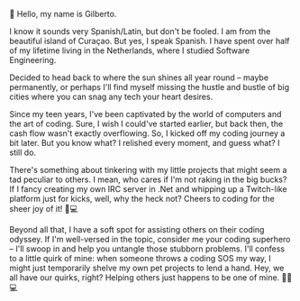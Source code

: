👋 Hello, my name is Gilberto.

I know it sounds very Spanish/Latin, but don't be fooled. I am from the beautiful island of Curaçao. But yes, I speak Spanish. I have spent over half of my lifetime living in the Netherlands, where I studied Software Engineering.

Decided to head back to where the sun shines all year round – maybe permanently, or perhaps I'll find myself missing the hustle and bustle of big cities where you can snag any tech your heart desires.

Since my teen years, I've been captivated by the world of computers and the art of coding. Sure, I wish I could've started earlier, but back then, the cash flow wasn't exactly overflowing. So, I kicked off my coding journey a bit later. But you know what? I relished every moment, and guess what? I still do.

There's something about tinkering with my little projects that might seem a tad peculiar to others. I mean, who cares if I'm not raking in the big bucks? If I fancy creating my own IRC server in .Net and whipping up a Twitch-like platform just for kicks, well, why the heck not? Cheers to coding for the sheer joy of it! 🚀💻

Beyond all that, I have a soft spot for assisting others on their coding odyssey. If I'm well-versed in the topic, consider me your coding superhero – I'll swoop in and help you untangle those stubborn problems. I'll confess to a little quirk of mine: when someone throws a coding SOS my way, I might just temporarily shelve my own pet projects to lend a hand. Hey, we all have our quirks, right? Helping others just happens to be one of mine. 🦸‍♂️💻

<!---
GilbertoFraaij/GilbertoFraaij is a ✨ special ✨ repository because its `README.md` (this file) appears on your GitHub profile.
You can click the Preview link to take a look at your changes.
--->
